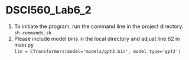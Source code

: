 # DSCI560_Lab6_2
1. To initiate the program, run the command line in the project directory.
   <br/>```sh commands.sh```
2. Please include model bins in the local directory and adjust line 62 in main.py
   <br/>```llm = CTransformers(model='models/gpt2.bin', model_type='gpt2')```
